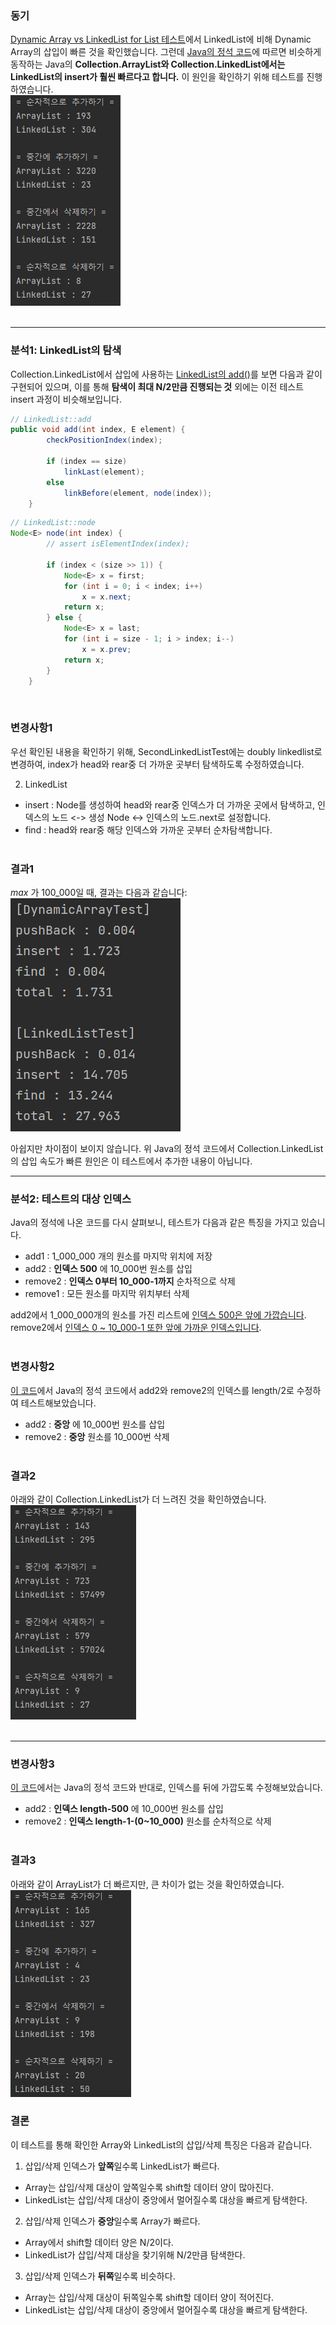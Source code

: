 ### 동기
[Dynamic Array vs LinkedList for List 테스트](https://github.com/pythaac/Performance_Test/tree/main/Dynamic_Array_vs_LinkedList_for_List)에서 LinkedList에 비해 Dynamic Array의 
삽입이 빠른 것을 확인했습니다. 그런데 [Java의 정석 코드](https://github.com/castello/javajungsuk3/blob/master/source/ch11/ArrayListLinkedListTest.java)에 따르면 비슷하게 동작하는 Java의 **Collection.ArrayList와 Collection.LinkedList에서는 LinkedList의 insert가 훨씬 빠르다고 합니다.** 이 원인을 확인하기 위해 테스트를 진행하였습니다.  
![second](./image/issue.PNG)  
&nbsp;  
___

### 분석1: LinkedList의 탐색 
Collection.LinkedList에서 삽입에 사용하는 [LinkedList의 add()](https://docs.oracle.com/javase/7/docs/api/java/util/LinkedList.html#add(int,%20E))를 보면 다음과 같이 구현되어 있으며,
이를 통해 **탐색이 최대 N/2만큼 진행되는 것** 외에는 이전 테스트 insert 과정이 비슷해보입니다.

```java
// LinkedList::add
public void add(int index, E element) {
        checkPositionIndex(index);

        if (index == size)
            linkLast(element);
        else
            linkBefore(element, node(index));
    }
```  
```java
// LinkedList::node
Node<E> node(int index) {
        // assert isElementIndex(index);

        if (index < (size >> 1)) {
            Node<E> x = first;
            for (int i = 0; i < index; i++)
                x = x.next;
            return x;
        } else {
            Node<E> x = last;
            for (int i = size - 1; i > index; i--)
                x = x.prev;
            return x;
        }
    }
```  
&nbsp;  

### 변경사항1
우선 확인된 내용을 확인하기 위해, SecondLinkedListTest에는 doubly linkedlist로 변경하여, index가 head와 rear중 더 가까운 곳부터 탐색하도록 수정하였습니다.  

2. LinkedList  
- insert : Node를 생성하여 head와 rear중 인덱스가 더 가까운 곳에서 탐색하고, 인덱스의 노드 <-> 생성 Node <-> 인덱스의 노드.next로 설정합니다.
- find : head와 rear중 해당 인덱스와 가까운 곳부터 순차탐색합니다.  
&nbsp;  

### 결과1
_max_ 가 100_000일 때, 결과는 다음과 같습니다:  
![capture](./image/second.PNG)  

아쉽지만 차이점이 보이지 않습니다. 위 Java의 정석 코드에서 Collection.LinkedList의 삽입 속도가 빠른 원인은 이 테스트에서 추가한 내용이 아닙니다.
&nbsp;  
___

### 분석2: 테스트의 대상 인덱스
Java의 정석에 나온 코드를 다시 살펴보니, 테스트가 다음과 같은 특징을 가지고 있습니다.
- add1 : 1_000_000 개의 원소를 마지막 위치에 저장
- add2 : **인덱스 500** 에 10_000번 원소를 삽입
- remove2 : **인덱스 0부터 10_000-1까지** 순차적으로 삭제
- remove1 : 모든 원소를 마지막 위치부터 삭제  

add2에서 1_000_000개의 원소를 가진 리스트에 <u>인덱스 500은 앞에 가깝습니다</u>. 
remove2에서 <u>인덱스 0 ~ 10_000-1 또한 앞에 가까운 인덱스입니다</u>.  
&nbsp;  

### 변경사항2
[이 코드](https://github.com/pythaac/Performance_Test/blob/main/Dynamic_Array_vs_LinkedList_for_List_2/src/com/company/ChangedTest.java)에서 Java의 정석 코드에서 add2와 remove2의 인덱스를 length/2로 수정하여 테스트해보았습니다.  
- add2 : **중앙** 에 10_000번 원소를 삽입
- remove2 : **중앙** 원소를 10_000번 삭제  
&nbsp;  

### 결과2
아래와 같이 Collection.LinkedList가 더 느려진 것을 확인하였습니다.  
![capture](./image/changed.PNG)  
&nbsp;  
___

### 변경사항3
[이 코드](https://github.com/pythaac/Performance_Test/blob/main/Dynamic_Array_vs_LinkedList_for_List_2/src/com/company/ChangedTest2.java)에서는 Java의 정석 코드와 반대로, 인덱스를 뒤에 가깝도록 수정해보았습니다.
- add2 : **인덱스 length-500** 에 10_000번 원소를 삽입
- remove2 : **인덱스 length-1-(0~10_000)** 원소를 순차적으로 삭제  
&nbsp;  

### 결과3
아래와 같이 ArrayList가 더 빠르지만, 큰 차이가 없는 것을 확인하였습니다.  
![capture](./image/changed2.PNG)  

### 결론
이 테스트를 통해 확인한 Array와 LinkedList의 삽입/삭제 특징은 다음과 같습니다.  
1. 삽입/삭제 인덱스가 **앞쪽**일수록 LinkedList가 빠르다.  
- Array는 삽입/삭제 대상이 앞쪽일수록 shift할 데이터 양이 많아진다.
- LinkedList는 삽입/삭제 대상이 중앙에서 멀어질수록 대상을 빠르게 탐색한다.
2. 삽입/삭제 인덱스가 **중앙**일수록 Array가 빠르다.
- Array에서 shift할 데이터 양은 N/2이다.
- LinkedList가 삽입/삭제 대상을 찾기위해 N/2만큼 탐색한다.
3. 삽입/삭제 인덱스가 **뒤쪽**일수록 비슷하다.
- Array는 삽입/삭제 대상이 뒤쪽일수록 shift할 데이터 양이 적어진다.
- LinkedList는 삽입/삭제 대상이 중앙에서 멀어질수록 대상을 빠르게 탐색한다.
